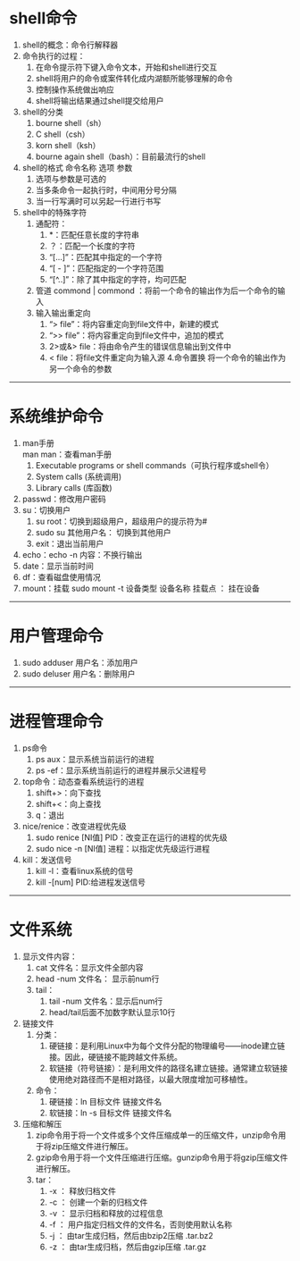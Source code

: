 # shell命令
1. shell的概念：命令行解释器
2. 命令执行的过程：
    1. 在命令提示符下键入命令文本，开始和shell进行交互
    2. shell将用户的命令或案件转化成内湖额所能够理解的命令
    3. 控制操作系统做出响应
    4. shell将输出结果通过shell提交给用户
3. shell的分类
    1. bourne shell（sh）
    2. C shell（csh）
    3. korn shell（ksh）
    4. bourne again shell（bash）：目前最流行的shell
4. shell的格式
    命令名称 选项 参数
    1. 选项与参数是可选的
    2. 当多条命令一起执行时，中间用分号分隔
    3. 当一行写满时可以另起一行进行书写
5. shell中的特殊字符
    1. 通配符：
        1. *：匹配任意长度的字符串
	    2. ？：匹配一个长度的字符
	    3. “[...]”：匹配其中指定的一个字符
	    4. “[ - ]”：匹配指定的一个字符范围
	    5. “[^..]”：除了其中指定的字符，均可匹配
    2. 管道
        commond | commond ：将前一个命令的输出作为后一个命令的输入
    3. 输入输出重定向
        1. “> file”：将内容重定向到file文件中，新建的模式
	    2. “>> file”：将内容重定向到file文件中，追加的模式
	    3. 2>或&>  file：将由命令产生的错误信息输出到文件中
	    4. < file：将file文件重定向为输入源
    4.命令置换
        将一个命令的输出作为另一个命令的参数  

---  

# 系统维护命令
1. man手册  
    man man：查看man手册
    1. Executable programs or shell commands（可执行程序或shell令）
    2. System calls (系统调用)
    3. Library calls (库函数)
2. passwd：修改用户密码
3. su：切换用户
    1. su root：切换到超级用户，超级用户的提示符为#
    2. sudo su 其他用户名： 切换到其他用户
    3. exit：退出当前用户
4. echo：echo  -n   内容：不换行输出
5. date：显示当前时间
6. df：查看磁盘使用情况
7. mount：挂载
    sudo  mount  -t   设备类型  设备名称  挂载点       ： 挂在设备
---
# 用户管理命令
1. sudo adduser 用户名：添加用户
2. sudo deluser 用户名：删除用户
---
# 进程管理命令
1. ps命令
    1. ps aux：显示系统当前运行的进程
    2. ps -ef：显示系统当前运行的进程并展示父进程号
2. top命令：动态查看系统运行的进程
    1. shift+>：向下查找
    2. shift+<：向上查找
    3. q：退出
3. nice/renice：改变进程优先级
    1. sudo  renice [NI值]  PID：改变正在运行的进程的优先级
    2. sudo nice  -n [NI值]  进程：以指定优先级运行进程
4. kill：发送信号
    1. kill  -l：查看linux系统的信号
    2. kill  -[num]  PID:给进程发送信号
---
# 文件系统
1. 显示文件内容：
    1. cat 文件名：显示文件全部内容
    2. head -num 文件名： 显示前num行
    3. tail：
        1. tail -num 文件名：显示后num行
        2. head/tail后面不加数字默认显示10行 
2. 链接文件
    1. 分类：
        1. 硬链接：是利用Linux中为每个文件分配的物理编号——inode建立链接。因此，硬链接不能跨越文件系统。
        2. 软链接（符号链接）：是利用文件的路径名建立链接。通常建立软链接使用绝对路径而不是相对路径，以最大限度增加可移植性。
    2. 命令：
        1. 硬链接：ln 目标文件 链接文件名
        2. 软链接：ln -s 目标文件 链接文件名
3. 压缩和解压
    1. zip命令用于将一个文件或多个文件压缩成单一的压缩文件，unzip命令用于将zip压缩文件进行解压。
    2. gzip命令用于将一个文件压缩进行压缩。gunzip命令用于将gzip压缩文件进行解压。
    3. tar：
		1. -x ： 释放归档文件
		2. -c ： 创建一个新的归档文件
		3. -v ： 显示归档和释放的过程信息
		4. -f ： 用户指定归档文件的文件名，否则使用默认名称
		5. -j ： 由tar生成归档，然后由bzip2压缩  .tar.bz2
		6. -z ： 由tar生成归档，然后由gzip压缩   .tar.gz
